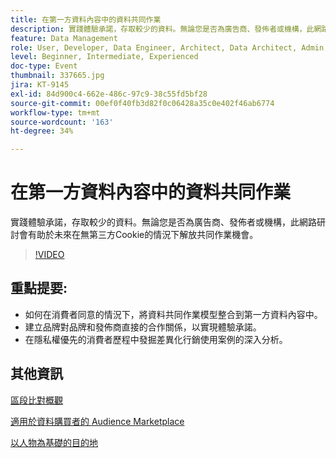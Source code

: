 ```yaml
---
title: 在第一方資料內容中的資料共同作業
description: 實踐體驗承諾，存取較少的資料。無論您是否為廣告商、發佈者或機構，此網路研討會有助於未來在無第三方Cookie的情況下解放共同作業機會。
feature: Data Management
role: User, Developer, Data Engineer, Architect, Data Architect, Admin, Leader
level: Beginner, Intermediate, Experienced
doc-type: Event
thumbnail: 337665.jpg
jira: KT-9145
exl-id: 84d900c4-662e-486c-97c9-38c55fd5bf28
source-git-commit: 00ef0f40fb3d82f0c06428a35c0e402f46ab6774
workflow-type: tm+mt
source-wordcount: '163'
ht-degree: 34%

---
```


# 在第一方資料內容中的資料共同作業

實踐體驗承諾，存取較少的資料。無論您是否為廣告商、發佈者或機構，此網路研討會有助於未來在無第三方Cookie的情況下解放共同作業機會。

>[!VIDEO](https://video.tv.adobe.com/v/337665/?learn=on)

## 重點提要:

* 如何在消費者同意的情況下，將資料共同作業模型整合到第一方資料內容中。
* 建立品牌對品牌和發佈商直接的合作關係，以實現體驗承諾。
* 在隱私權優先的消費者歷程中發掘差異化行銷使用案例的深入分析。

## 其他資訊

[區段比對概觀](https://experienceleague.adobe.com/docs/experience-platform/segmentation/ui/segment-match.html?lang=en)

[適用於資料購買者的 Audience Marketplace](https://experienceleague.adobe.com/docs/audience-manager/user-guide/features/audience-marketplace/audience-marketplace-for-data-buyers/marketplace-data-buyers.html?lang=en)

[以人物為基礎的目的地](https://experienceleague.adobe.com/docs/audience-manager/user-guide/features/destinations/people-based/people-based-destinations-overview.html?lang=en)
